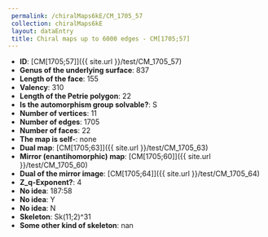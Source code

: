 ```yaml
--- 
 permalink: /chiralMaps6kE/CM_1705_57 
 collection: chiralMaps6kE
 layout: dataEntry
 title: Chiral maps up to 6000 edges - CM[1705;57]
---
```


- **ID**: [CM[1705;57]]({{ site.url }}/test/CM_1705_57)
- **Genus of the underlying surface**: 837
- **Length of the face**: 155
- **Valency**: 310
- **Length of the Petrie polygon**: 22
- **Is the automorphism group solvable?**: S
- **Number of vertices**: 11
- **Number of edges**: 1705
- **Number of faces**: 22
- **The map is self-**: none
- **Dual map**: [CM[1705;63]]({{ site.url }}/test/CM_1705_63)
- **Mirror (enantihomorphic) map**: [CM[1705;60]]({{ site.url }}/test/CM_1705_60)
- **Dual of the mirror image**: [CM[1705;64]]({{ site.url }}/test/CM_1705_64)
- **Z_q-Exponent?**: 4
- **No idea**:  187:58
- **No idea**: Y
- **No idea**: N
- **Skeleton**: Sk(11;2)^31
- **Some other kind of skeleton**: nan
